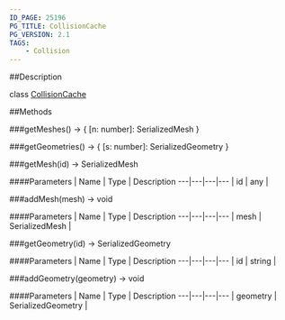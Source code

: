 ```yaml
---
ID_PAGE: 25196
PG_TITLE: CollisionCache
PG_VERSION: 2.1
TAGS:
    - Collision
---
```

##Description

class [CollisionCache](/classes/2.2-alpha/CollisionCache)



##Methods

###getMeshes() &rarr; { [n: number]: SerializedMesh }


###getGeometries() &rarr; { [s: number]: SerializedGeometry }


###getMesh(id) &rarr; SerializedMesh



####Parameters
 | Name | Type | Description
---|---|---|---
 | id | any | 

###addMesh(mesh) &rarr; void



####Parameters
 | Name | Type | Description
---|---|---|---
 | mesh | SerializedMesh | 

###getGeometry(id) &rarr; SerializedGeometry



####Parameters
 | Name | Type | Description
---|---|---|---
 | id | string | 

###addGeometry(geometry) &rarr; void



####Parameters
 | Name | Type | Description
---|---|---|---
 | geometry | SerializedGeometry | 

